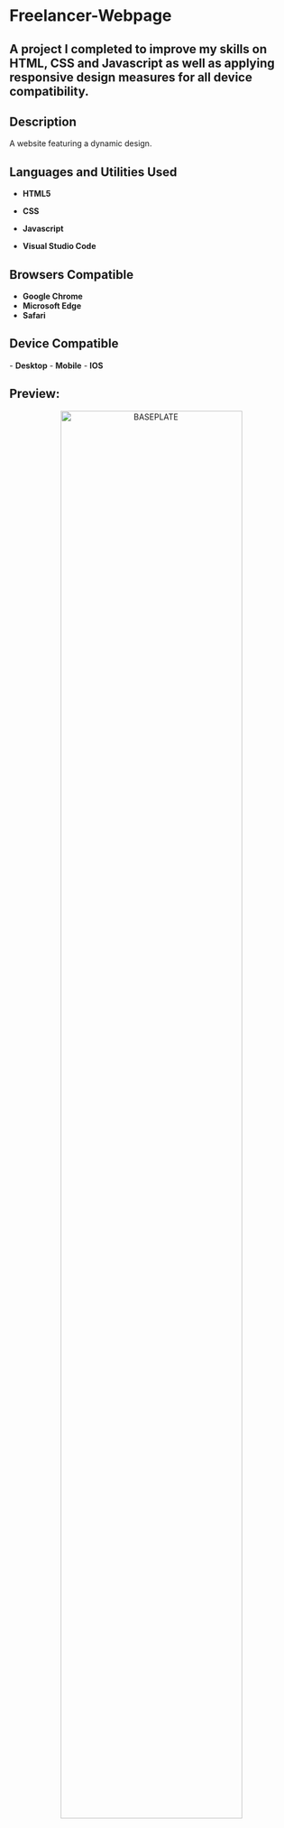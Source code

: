 <h1>Freelancer-Webpage</h1>
<h2>A project I completed to improve my skills on HTML, CSS and Javascript as well as applying responsive design measures for all device compatibility.</h2>

<h2>Description</h2>
A website featuring a dynamic design. 
<br />


<h2>Languages and Utilities Used</h2>

- <b>HTML5</b> 
- <b>CSS</b>
- <b>Javascript</b>

- <b>Visual Studio Code</b>

<h2>Browsers Compatible </h2>

- <b>Google Chrome</b>
- <b>Microsoft Edge</b>
- <b>Safari</b>

<h2>Device Compatible</h2>
- <b>Desktop</b>
- <b>Mobile</b>
- <b>IOS</b>

<h2>Preview:</h2>

<p align="center">
<img src="" height="80%" width="80%" alt="BASEPLATE"/>


